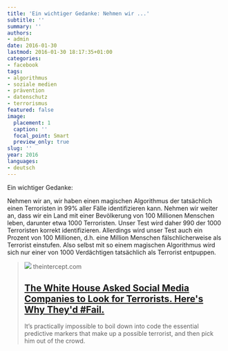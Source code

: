 ```yaml
---
title: 'Ein wichtiger Gedanke: Nehmen wir ...'
subtitle: ''
summary: ''
authors:
- admin
date: 2016-01-30
lastmod: 2016-01-30 18:17:35+01:00
categories:
- facebook
tags:
- algorithmus
- soziale medien
- prävention
- datenschutz
- terrorismus
featured: false
image:
  placement: 1
  caption: ''
  focal_point: Smart
  preview_only: true
slug: ''
year: 2016
languages:
- deutsch
---
```


Ein wichtiger Gedanke:

Nehmen wir an, wir haben einen magischen Algorithmus der tatsächlich einen Terroristen in 99% aller Fälle identifizieren kann. Nehmen wir weiter an, dass wir ein Land mit einer Bevölkerung von 100 Millionen Menschen leben, darunter etwa 1000 Terroristen. Unser Test wird daher 990 der 1000 Terroristen korrekt identifizieren. 
Allerdings wird unser Test auch ein Prozent von 100 Millionen, d.h. eine Million Menschen fälschlicherweise als Terrorist einstufen. Also selbst mit so einem magischen Algorithmus wird sich nur einer von 1000 Verdächtigen tatsächlich als Terrorist entpuppen.
> [![](https://theintercept.com/wp-content/uploads/2016/01/facebook-data-center.jpg?fit=1400%2C933&w=1200&h=800)](https://theintercept.com/2016/01/20/the-white-house-asked-social-media-companies-to-look-for-terrorists-heres-why-theyd-fail/)
> theintercept.com
> ## [The White House Asked Social Media Companies to Look for Terrorists. Here's Why They'd #Fail.](https://theintercept.com/2016/01/20/the-white-house-asked-social-media-companies-to-look-for-terrorists-heres-why-theyd-fail/)
>
>It’s practically impossible to boil down into code the essential predictive markers that make up a possible terrorist, and then pick him out of the crowd.